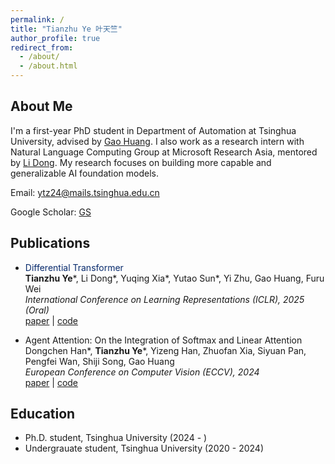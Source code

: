 ```yaml
---
permalink: /
title: "Tianzhu Ye 叶天竺"
author_profile: true
redirect_from: 
  - /about/
  - /about.html
---
```


## About Me
I'm a first-year PhD student in Department of Automation at Tsinghua University, advised by [Gao Huang](https://www.gaohuang.net/). I also work as a research intern with Natural Language Computing Group at Microsoft Research Asia, mentored by [Li Dong](https://dong.li/). My research focuses on building more capable and generalizable AI foundation models.

Email: ytz24@mails.tsinghua.edu.cn

Google Scholar: [GS](https://scholar.google.com/citations?user=7X8BCBsAAAAJ)

## Publications

- <span style="color:#072A6C">Differential Transformer</span>    
**Tianzhu Ye***, Li Dong*, Yuqing Xia*, Yutao Sun*, Yi Zhu, Gao Huang, Furu Wei  
*International Conference on Learning Representations (ICLR), 2025 (Oral)*  
[paper](https://arxiv.org/abs/2410.05258) | [code](https://aka.ms/Diff-Transformer)  

- Agent Attention: On the Integration of Softmax and Linear Attention  
Dongchen Han*, **Tianzhu Ye***, Yizeng Han, Zhuofan Xia, Siyuan Pan, Pengfei Wan, Shiji Song, Gao Huang  
*European Conference on Computer Vision (ECCV), 2024*  
[paper](https://arxiv.org/abs/2312.08874) | [code](https://github.com/LeapLabTHU/Agent-Attention)  

## Education
- Ph.D. student, Tsinghua University (2024 - )
- Undergrauate student, Tsinghua University (2020 - 2024)
